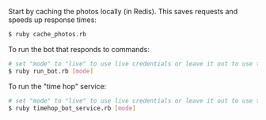 Start by caching the photos locally (in Redis). This saves requests and speeds up response times:

``` bash
$ ruby cache_photos.rb
```

To run the bot that responds to commands:

``` bash
# set "mode" to "live" to use live credentials or leave it out to use test credentials
$ ruby run_bot.rb [mode]
```

To run the "time hop" service:

``` bash
# set "mode" to "live" to use live credentials or leave it out to use test credentials
$ ruby timehop_bot_service.rb [mode]
```

